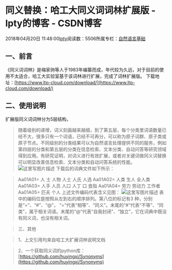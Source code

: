 
# 同义替换：哈工大同义词词林扩展版 - lpty的博客 - CSDN博客

2018年04月20日 11:48:00[lpty](https://me.csdn.net/sinat_33741547)阅读数：5506所属专栏：[自然语言基础](https://blog.csdn.net/column/details/22512.html)



## 一、前言
《同义词词林》是梅家驹等人于1983年编纂而成，年代较为久远，对于目前的使用不太适合，哈工大实验室基于该词林进行扩展，完成了词林扩展版。
下载地址：[https://www.ltp-cloud.com/download/](https://www.ltp-cloud.com/download/)
## 二、使用说明
扩展版同义词词林分为5层结构，
> 随着级别的递增，词义刻画越来越细，到了第五层，每个分类里词语数量已经不大，很多只有一个词语，已经不可再分，可以称为原子词群、原子类或原子节点。不同级别的分类结果可以为自然语言处理提供不同的服务，例如第四层的分类和第五层的分类在信息检索、文本分类、自动问答等研究领域得到应用。有研究证明，对词义进行有效扩展，或者对关键词做同义词替换可以明显改善信息检索、文本分类和自动问答系统的性能。
![这里写图片描述](https://img-blog.csdn.net/20180420114141504?watermark/2/text/aHR0cHM6Ly9ibG9nLmNzZG4ubmV0L3NpbmF0XzMzNzQxNTQ3/font/5a6L5L2T/fontsize/400/fill/I0JBQkFCMA==/dissolve/70)
> 下载后的词典文件如下所示：

> Aa01A01= 人 士 人物 人士 人氏 人选
Aa01A02= 人类 生人 全人类
Aa01A03= 人手 人员 人口 人丁 口 食指
Aa01A04= 劳力 劳动力 工作者
Aa01A05= 匹夫 个人
> 上述文件编码代表含义见图：
![这里写图片描述](https://img-blog.csdn.net/20180420114435748?watermark/2/text/aHR0cHM6Ly9ibG9nLmNzZG4ubmV0L3NpbmF0XzMzNzQxNTQ3/font/5a6L5L2T/fontsize/400/fill/I0JBQkFCMA==/dissolve/70)
> 表中的编码位是按照从左到右的顺序排列。第八位的标记有3 种，分别是“=”、“\#”、“@”， “=”代表“相等”、“同义”。末尾的“\#”代表“不等”、“同类”，属于相关词语。末尾的“@”代表“自我封闭”、“独立”，它在词典中既没有同义词，也没有相关词。

> 三、其他

> 1、上文引用均来自哈工大扩展词林说明文档

> 2、一个获取同义词的python库：
> [https://github.com/huyingxi/Synonyms](https://github.com/huyingxi/Synonyms)


